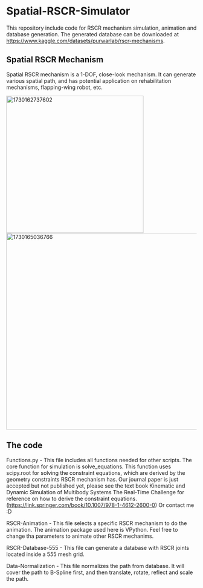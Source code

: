 # Spatial-RSCR-Simulator
This repository include code for RSCR mechanism simulation, animation and database generation. The generated database can be downloaded at https://www.kaggle.com/datasets/purwarlab/rscr-mechanisms.

## Spatial RSCR Mechanism
Spatial RSCR mechanism is a 1-DOF, close-look mechanism. It can generate various spatial path, and has potential application on rehabilitation mechanisms, flapping-wing robot, etc.

<img width="363" alt="1730162737602" src="https://github.com/user-attachments/assets/20487c6e-f1f8-4d82-a97b-ca4a80011004">

<img width="520" alt="1730165036766" src="https://github.com/user-attachments/assets/b4e42f4b-408c-4968-82b0-9979048b843d">


## The code
Functions.py - This file includes all functions needed for other scripts. The core function for simulation is solve_equations. This function uses scipy.root for solving the constraint equations, which are derived by the geometry constraints RSCR mechanism has. Our journal paper is just accepted but not published yet, please see the text book Kinematic and Dynamic Simulation of Multibody Systems The Real-Time Challenge for reference on how to derive the constraint equations. (https://link.springer.com/book/10.1007/978-1-4612-2600-0) Or contact me :D

RSCR-Animation - This file selects a specific RSCR mechanism to do the animation. The animation package used here is VPython. Feel free to change tha parameters to animate other RSCR mechanims.

RSCR-Database-555 - This file can generate a database with RSCR joints located inside a 5*5*5 mesh grid.

Data-Normalization - This file normalizes the path from database. It will cover the path to B-Spline first, and then translate, rotate, reflect and scale the path.


 

